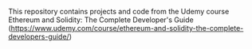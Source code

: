 This repository contains projects and code from the Udemy course Ethereum and Solidity: The Complete Developer's Guide (https://www.udemy.com/course/ethereum-and-solidity-the-complete-developers-guide/)



